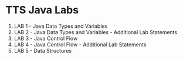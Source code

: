 # TTS Java Labs

1. LAB 1 - Java Data Types and Variables
2. LAB 2 - Java Data Types and Variables - Additional Lab Statements 
3. LAB 3 - Java Control Flow
4. LAB 4 - Java Control Flow - Additional Lab Statements
5. LAB 5 - Data Structures
